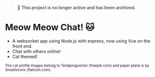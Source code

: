 > 📂 **This project is no longer active and has been archived.**

# Meow Meow Chat! :cat:

- A websocket app using Node.js with express, now using Vue on the front end.  
- Chat with others online!  
- Cat themed!  

<sub>The cat profile images belong to Terdpongvector (freepik.com) and paper plane is by Smashicons (flaticon.com).</sub>
